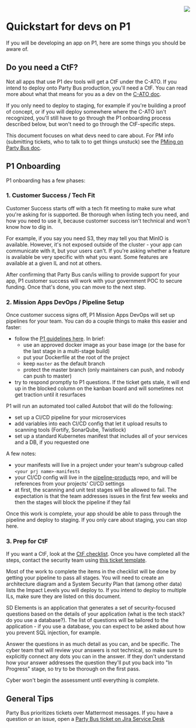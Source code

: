 <img align="right" src="https://github.com/braingu/tadpole/blob/master/images/TLP/TLPAmber.png">

# Quickstart for devs on P1
If you will be developing an app on P1, here are some things you should be aware of.

## Do you need a CtF?
Not all apps that use P1 dev tools will get a CtF under the C-ATO. If you intend to deploy onto Party Bus production, you'll need a CtF. You can read more about what that means for you as a dev on the [C-ATO doc]().

If you only need to deploy to staging, for example if you're building a proof of concept, or if you will deploy somewhere where the C-ATO isn't recognized, you'll still have to go through the P1 onboarding process described below, but won't need to go through the CtF-specific steps.

This document focuses on what devs need to care about. For PM info (submitting tickets, who to talk to to get things unstuck) see the [PMing on Party Bus doc]().

## P1 Onboarding
P1 onboarding has a few phases:

### 1. Customer Success / Tech Fit

Customer Success starts off with a tech fit meeting to make sure what you're asking for is supported. Be thorough when listing tech you need, and how you need to use it, because customer success isn't technical and won't know how to dig in.

For example, if you say you need S3, they may tell you that MinIO is available. However, it's not exposed outside of the cluster - your app can communicate with it, but your users can't. If you're asking whether a feature is available be very specific with what you want. Some features are available at a given IL and not at others.

After confirming that Party Bus can/is willing to provide support for your app, P1 customer success will work with your government POC to secure funding. Once that's done, you can move to the next step.

### 2. Mission Apps DevOps / Pipeline Setup

Once customer success signs off, P1 Mission Apps DevOps will set up pipelines for your team. You can do a couple things to make this easier and faster:

- follow the [P1 guidelines here](https://confluence.il2.dso.mil/display/P1PARTYBUS/Party+Bus+-+Project+Settings+Enforcement). In brief:
  - use an approved docker image as your base image (or the base for the last stage in a multi-stage build)
  - put your Dockerfile at the root of the project
  - keep `master` as the default branch
  - protect the master branch (only maintainers can push, and nobody can push to master)
- try to respond promptly to P1 questions. If the ticket gets stale, it will end up in the blocked column on the kanban board and will sometimes not get traction until it resurfaces

P1 will run an automated tool called Autobot that will do the following:
- set up a CI/CD pipeline for your microservices
- add variables into each CI/CD config that let it upload results to scanning tools (Fortify, SonarQube, Twistlock)
- set up a standard Kubernetes manifest that includes all of your services and a DB, if you requested one

A few notes:
- your manifests will live in a project under your team's subgroup called `<your prj name>-manifests`
- your CI/CD config will live in the [pipeline-products]() repo, and will be references from your projects' CI/CD settings
- at first, the scanning and unit test stages will be allowed to fail. The expectation is that the team addresses issues in the first few weeks and then the stages will block the pipeline if they fail

Once this work is complete, your app should be able to pass through the pipeline and deploy to staging. If you only care about staging, you can stop here.

### 3. Prep for CtF

If you want a CtF, look at the [CtF checklist](https://confluence.il2.dso.mil/display/P1CYBER/CtF+Checklist). Once you have completed all the steps, contact the security team using [this ticket template](https://jira.il2.dso.mil/servicedesk/customer/portal/1/create/51).

Most of the work to complete the items in the checklist will be done by getting your pipeline to pass all stages. You will need to create an architecture diagram and a System Security Plan that (among other data) lists the Impact Levels you will deploy to. If you intend to deploy to multiple ILs, make sure they are listed on this document.

SD Elements is an application that generates a set of security-focused questions based on the details of your application (what is the tech stack? do you use a database?). The list of questions will be tailored to the application - if you use a database, you can expect to be asked about how you prevent SQL injection, for example.

Answer the questions in as much detail as you can, and be specific. The cyber team that will review your answers is not technical, so make sure to explicitly connect any dots you can in the answer. If they don't understand how your answer addresses the question they'll put you back into "In Progress" stage, so try to be thorough on the first pass.

Cyber won't begin the assessment until everything is complete.


## General Tips
Party Bus prioritizes tickets over Mattermost messages. If you have a question or an issue, open a [Party Bus ticket on Jira Service Desk](https://jira.il2.dso.mil/servicedesk/customer/portal/1)


